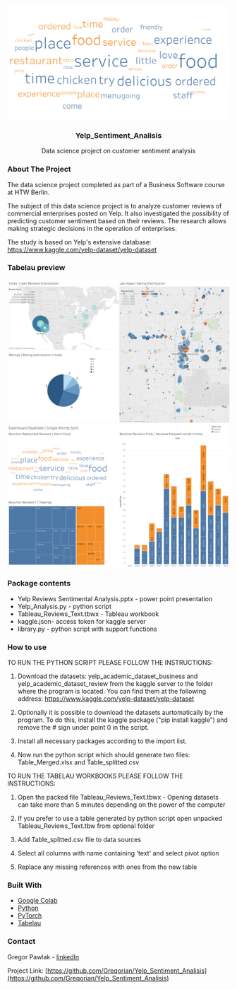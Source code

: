 <br />
<p align="center">
<img src="Sentimental_Analysis.png" width="600"> 
  <h3 align="center">Yelp_Sentiment_Analisis
</h3>

  <p align="center">
    Data science project on customer sentiment analysis
  </p>
</p>


<!-- ABOUT THE PROJECT -->
### About The Project

The data science project completed as part of a Business Software course at HTW Berlin. 

The subject of this data science project is to analyze customer reviews of commercial enterprises posted on Yelp. It also investigated the possibility of predicting customer sentiment based on their reviews. The research allows making strategic decisions in the operation of enterprises.

The study is based on Yelp's extensive database: https://www.kaggle.com/yelp-dataset/yelp-dataset

### Tabelau preview

<img src="Dashboard_General.PNG" width="800"> 
<img src="Dashboard_Split.PNG" width="800"> 

### Package contents

- Yelp Reviews Sentimental Analysis.pptx - power point presentation
- Yelp_Analysis.py - python script
- Tableau_Reviews_Text.tbwx - Tableau workbook 
- kaggle.json- access token for kaggle server
- library.py - python script with support functions

### How to use

TO RUN THE PYTHON SCRIPT PLEASE FOLLOW THE INSTRUCTIONS:

1. Download the datasets: yelp_academic_dataset_business and yelp_academic_dataset_review from the kaggle server to the folder where the program is located. 
You can find them at the following address: https://www.kaggle.com/yelp-dataset/yelp-dataset

2. Optionally it is possible to download the datasets aurtomatically by the program. To do this, install the kaggle package ("pip install kaggle") and remove the # sign under point 0 in the script.

3. Install all necessary packages according to the import list. 

4. Now run the python script which should generate two files: Table_Merged.xlsx and Table_splitted.csv


TO RUN THE TABELAU WORKBOOKS PLEASE FOLLOW THE INSTRUCTIONS:

1. Open the packed file Tableau_Reviews_Text.tbwx - Opening datasets can take more than 5 minutes depending on the power of the computer

2. If you prefer to use a table generated by python script open unpacked Tableau_Reviews_Text.tbw from optional folder

3. Add Table_splitted.csv file to data sources 

4. Select all columns with name containing 'text' and select pivot option

5. Replace any missing references with ones from the new table

### Built With

* [Google Colab](https://colab.research.google.com/)
* [Python](https://www.python.org/)
* [PyTorch](https://pytorch.org/)
* [Tabelau](https://www.tableau.com/)

<!-- CONTACT -->
### Contact

Gregor Pawlak - [linkedIn](https://www.linkedin.com/in/grzegorz-pawlak/) 

Project Link: [https://github.com/Greqorian/Yelp_Sentiment_Analisis](https://github.com/Greqorian/Yelp_Sentiment_Analisis)
